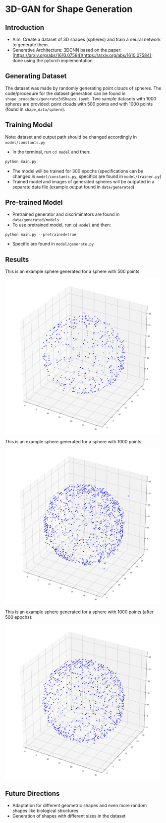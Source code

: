 # 3D-GAN for Shape Generation

## Introduction
* Aim: Create a dataset of 3D shapes (spheres) and train a neural network to generate them.
* Generative Architecture: 3DCNN based on the paper: [https://arxiv.org/abs/1610.07584](https://arxiv.org/abs/1610.07584); done using the pytorch implementation

## Generating Dataset
The dataset was made by randomly generating point clouds of spheres. The code/procedure for the dataset generation can be found in ```shape_procedure/generate3dShapes.ipynb```. Two sample datasets with 1000 spheres are provided: point clouds with 500 points and with 1000 points (found in ```shape_data/sphere```).

## Training Model
Note: dataset and output path should be changed accordingly in ```model/constants.py```
* In the terminal, run `cd model` and then:
```python
python main.py
```
* The model will be trained for 300 epochs (specifications can be changed in ```model/constants.py```, specifics are found in ```model/trainer.py```)
* Trained model and images of generated spheres will be outputed in a separate data file (example output found in ```data/generated```)

## Pre-trained Model
* Pretrained generator and discriminators are found in ```data/generated/models```
* To use pretrained model, run `cd model` and then:
```
python main.py --pretrained=true
```
* Specific are found in ```model/generate.py```

## Results
This is an example sphere generated for a sphere with 500 points:

<img src="data/generated/pretrained_generated/pretrained_generated.png" alt="500pts_result" width="500"/>

This is an example sphere generated for a sphere with 1000 points:

<img src="results/299.png" alt="1000pts_result" width="500"/>

This is an example sphere generated for a sphere with 1000 points (after 500 epochs):

<img src="results/499.png" alt="1000pts_result_500" width="500"/>

## Future Directions
* Adaptation for different geometric shapes and even more random shapes like biological structures
* Generation of shapes with different sizes in the dataset



